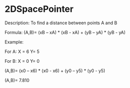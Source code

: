 # 2DSpacePointer

Description:
To find a distance between points A and B

Formula:
(A,B)= (xB – xA) * (xB - xA) + (yB – yA) * (yB - yA)

Example:

For A: X = 6 Y= 5

For B: X = 0 Y= 0 

(A,B)= (x0 – x6) * (x0 - x6) + (y0 – y5) * (y0 - y5)

(A,B)= 7.810
